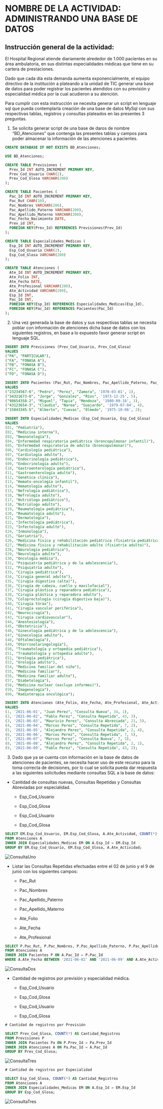 # NOMBRE DE LA ACTIVIDAD: ADMINISTRANDO UNA BASE DE DATOS

## Instrucción general de la actividad:

El Hospital Regional atiende diariamente alrededor de 1.000 pacientes en su área ambulatoria, en sus distintas especialidades médicas que tiene en su cartera de prestaciones.

Dado que cada día esta demanda aumenta exponencialmente, el equipo directivo de la institución a plateando a la unidad de TIC generar una base de datos para poder registrar los pacientes atendidos con su previsión y especialidad médica por la cual acudieron a su atención.

Para cumplir con esta instrucción se necesita generar un script en lenguaje sql que pueda contemplarla creación de una base de datos MySql con sus respectivas tablas, registros y consultas plateados en las presentes 3 preguntas.

1. Se solicita generar script de una base de daros de nombre “BD_Atenciones” que contenga las presentes tablas y campos para poder almacenar la información de las atenciones a pacientes.

```sql
CREATE DATABASE IF NOT EXISTS BD_Atenciones;

USE BD_Atenciones;
```

```sql
CREATE TABLE Previsiones (
  Prev_Id INT AUTO_INCREMENT PRIMARY KEY,
  Prev_Cod_Usuario CHAR(2),
  Prev_Cod_Glosa VARCHAR(200)
);
```

```sql
CREATE TABLE Pacientes (
  Pac_Id INT AUTO_INCREMENT PRIMARY KEY,
  Pac_Rut CHAR(10),
  Pac_Nombres VARCHAR(200),
  Pac_Apellido_Paterno VARCHAR(200),
  Pac_Apellido_Materno VARCHAR(200),
  Pac_Fecha_Nacimiento DATE,
  Prev_id INT,
  FOREIGN KEY(Prev_Id) REFERENCES Previsiones(Prev_Id)
);
```

```sql
CREATE TABLE Especialidades_Medicas (
  Esp_Id INT AUTO_INCREMENT PRIMARY KEY,
  Esp_Cod_Usuario CHAR(2),
  Esp_Cod_Glosa VARCHAR(200)
);
```

```sql
CREATE TABLE Atenciones (
  Ate_Id INT AUTO_INCREMENT PRIMARY KEY,
  Ate_Folio INT,
  Ate_Fecha DATE,
  Ate_Profesional VARCHAR(200),
  Ate_Actividad VARCHAR(200),
  Esp_Id INT,
  Pac_Id INT,
  FOREIGN KEY(Esp_Id) REFERENCES Especialidades_Medicas(Esp_Id),
  FOREIGN KEY(Pac_Id) REFERENCES Pacientes(Pac_Id)
);
```

2. Una vez generada la base de datos y sus respectivas tablas se necesita poblar con información de atenciones dicha base de datos con los siguientes registros, en base a lo expuesto favor generar script en lenguaje SQL.

```sql
INSERT INTO Previsiones (Prev_Cod_Usuario, Prev_Cod_Glosa)
VALUES
("PA", "PARTICULAR"),
("FA", "FONASA A"),
("FB", "FONASA B"),
("FC", "FONASA C"),
("FD", "FONASA D");
```

```sql
INSERT INTO Pacientes (Pac_Rut, Pac_Nombres, Pac_Apellido_Paterno, Pac_Apellido_Materno, Pac_Fecha_Nacimiento, Prev_Id)
VALUES
("23234567-6", "Pedro", "Perez", "Zamora", '1970-03-01', 1),
("34321673-8", "Jorge", "Gonzalez", "Ríos", '1973-12-25', 5),
("98654358-2", "Miguel", "Tapia", "Mendoza", '1980-09-18', 3),
("43123654-3", "Claudio", "Narea", "Guajardo", '1979-07-04', 4),
("15043345-5", "Alberto", "Cuevas", "Olmedo", '1975-10-06', 2);
```

```sql
INSERT INTO Especialidades_Medicas (Esp_Cod_Usuario, Esp_Cod_Glosa)
VALUES
(01, "Pediatría"),
(02, "Medicina interna"),
(03, "Neonatología"),
(04, "Enfermedad respiratoria pediátrica (broncopulmonar infantil)"),
(05, "Enfermedad respiratoria de adulto (broncopulmonar)"),
(06, "Cardiología pediátrica"),
(07, "Cardiología adulto"),
(08, "Endocrinología pediátrica"),
(09, "Endocrinología adulto"),
(10, "Gastroenterología pediátrica"),
(11, "Gastroenterología adulto"),
(12, "Genética clínica"),
(13, "Hemato-oncología infantil"),
(14, "Hematología adulto"),
(15, "Nefrología pediátrica"),
(16, "Nefrología adulto"),
(17, "Nutriólogo pediátrico"),
(18, "Nutriólogo adulto"),
(19, "Reumatología pediátrica"),
(20, "Reumatología adulto"),
(21, "Dermatología"),
(22, "Infectología pediátrica"),
(23, "Infectología adulto"),
(24, "Inmunología"),
(25, "Geriatría"),
(26, "Medicina física y rehabilitación pediátrica (fisiatría pediátrica)"),
(27, "Medicina física y rehabilitación adulto (fisiatría adulto)"),
(28, "Neurología pediátrica"),
(29, "Neurología adulto"),
(30, "Oncología médica"),
(31, "Psiquiatría pediátrica y de la adolescencia"),
(32, "Psiquiatría adulto"),
(33, "Cirugía pediátrica"),
(34, "Cirugía general adulto"),
(35, "Cirugía digestiva (alta)"),
(36, "Cirugía de cabeza, cuello y maxilofacial"),
(37, "Cirugía plástica y reparadora pediátrica"),
(38, "Cirugía plástica y reparadora adulto"),
(39, "Coloproctología (cirugía digestiva baja)"),
(40, "Cirugía tórax"),
(41, "Cirugía vascular periférica"),
(42, "Neurocirugía"),
(43, "Cirugía cardiovascular"),
(44, "Anestesiología"),
(45, "Obstetricia"),
(46, "Ginecología pediátrica y de la adolescencia"),
(47, "Ginecología adulto"),
(48, "Oftalmología"),
(49, "Otorrinolaringología"),
(50, "Traumatología y ortopedia pediátrica"),
(51, "Traumatología y ortopedia adulto"),
(52, "Urología pediátrica"),
(53, "Urología adulto"),
(54, "Medicina familiar del niño"),
(55, "Medicina familiar"),
(56, "Medicina familiar adulto"),
(57, "Diabetología"),
(58, "Medicina nuclear (excluye informes)"),
(59, "Imagenología"),
(60, "Radioterapia oncológica");
```

```sql
INSERT INTO Atenciones (Ate_Folio, Ate_Fecha, Ate_Profesional, Ate_Actividad, Esp_Id, Pac_Id)
VALUES
(1, '2021-06-01', "Juan Perez", "Consulta Nueva", 34, 1),
(2, '2021-06-02', "Pablo Perez", "Consulta Repetida", 43, 3),
(3, '2021-06-03', "Mauricio Perez", "Consulta Abreviada", 21, 5),
(4, '2021-06-04', "Marcos Perez", "Consulta Repetida", 7, 2),
(5, '2021-06-05', "Alejandro Perez", "Consulta Repetida", 2, 4),
(6, '2021-06-06', "Marcos Perez", "Consulta Repetida", 7, 5),
(7, '2021-06-07', "Marcos Perez", "Consulta Nueva", 7, 3),
(8, '2021-06-08', "Alejandro Perez", "Consulta Repetida", 2, 1),
(9, '2021-06-09', "Pablo Perez", "Consulta Repetida", 43, 2);
```

3. Dado que ya se cuenta con información en la base de datos de atenciones de pacientes, se necesita hacer uso de este recurso para la toma correcta de decisiones, por lo cual se solicita pueda dar respuesta a las siguientes solicitudes mediante consultas SQL a la base de datos:

- Cantidad de consultas nuevas, Consultas Repetidas y Consultas Abreviadas por especialidad.

  - Esp_Cod_Usuario

  - Esp_Cod_Glosa

  - Esp_Cod_Usuario

  - Esp_Cod_Glosa

```sql
SELECT EM.Esp_Cod_Usuario, EM.Esp_Cod_Glosa, A.Ate_Actividad, COUNT(*) AS Cantidad_Consultas
FROM Atenciones A
INNER JOIN Especialidades_Medicas EM ON A.Esp_Id = EM.Esp_Id
GROUP BY EM.Esp_Cod_Usuario, EM.Esp_Cod_Glosa, A.Ate_Actividad;
```

![ConsultaUno](/img1.png)

- Listar las Consultas Repetidas efectuadas entre el 02 de junio y el 9 de junio con los siguientes campos:

  - Pac_Rut

  - Pac_Nombres

  - Pac_Apellido_Paterno

  - Pac_Apellido_Materno

  - Ate_Folio

  - Ate_Fecha

  - Ate_Profesional

```sql
SELECT P.Pac_Rut, P.Pac_Nombres, P.Pac_Apellido_Paterno, P.Pac_Apellido_Materno, A.Ate_Folio, A.Ate_Fecha, A.Ate_Profesional, A.Ate_Actividad
FROM Atenciones A
INNER JOIN Pacientes P ON A.Pac_Id = P.Pac_Id
WHERE A.Ate_Fecha BETWEEN '2021-06-02' AND '2021-06-09' AND A.Ate_Actividad = 'Consulta Repetida';
```

![ConsultaDos](/img2.png)

- Cantidad de registros por previsión y especialidad médica.

  - Esp_Cod_Usuario

  - Esp_Cod_Glosa

  - Esp_Cod_Usuario

  - Esp_Cod_Glosa

```sql
# Cantidad de registros por Previsión

SELECT Prev_Cod_Glosa, COUNT(*) AS Cantidad_Registros
FROM Previsiones P
INNER JOIN Pacientes Pa ON P.Prev_Id = Pa.Prev_Id
INNER JOIN Atenciones A ON Pa.Pac_Id = A.Pac_Id
GROUP BY Prev_Cod_Glosa;
```

![ConsultaTres](/img3.png)

```sql
# Cantidad de registros por Especialidad

SELECT Esp_Cod_Glosa, COUNT(*) AS Cantidad_Registros
FROM Atenciones A
INNER JOIN Especialidades_Medicas EM ON A.Esp_Id = EM.Esp_Id
GROUP BY Esp_Cod_Glosa;
```

![ConsultaTres](/img4.png)

